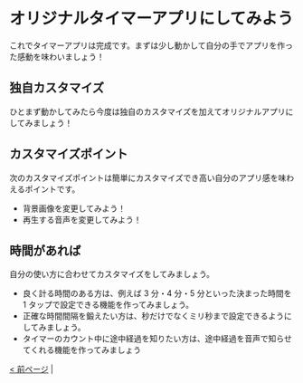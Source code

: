 # オリジナルタイマーアプリにしてみよう
これでタイマーアプリは完成です。まずは少し動かして自分の手でアプリを作った感動を味わいましょう！  
  
## 独自カスタマイズ
ひとまず動かしてみたら今度は独自のカスタマイズを加えてオリジナルアプリにしてみましょう！  

## カスタマイズポイント
次のカスタマイズポイントは簡単にカスタマイズでき高い自分のアプリ感を味わえるポイントです。

- 背景画像を変更してみよう！
- 再生する音声を変更してみよう！

## 時間があれば
自分の使い方に合わせてカスタマイズをしてみましょう。  

- 良く計る時間のある方は、例えば 3 分・4 分・5 分といった決まった時間を 1 タップで設定できる機能を作ってみましょう。
- 正確な時間間隔を鍛えたい方は、秒だけでなくミリ秒まで設定できるようにしてみましょう。
- タイマーのカウント中に途中経過を知りたい方は、途中経過を音声で知らせてくれる機能を作ってみましょう

[< 前ページ](./textbook15.md) |
